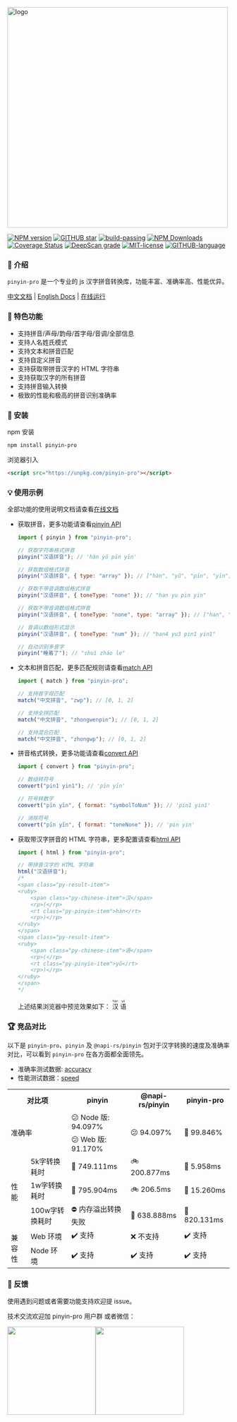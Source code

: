 <a href="https://github.com/zh-lx/pinyin-pro"><img src="https://cdn.jsdelivr.net/gh/zh-lx/static-img/pinyin-pro/logo.svg" alt="logo" width="500" /></a>

[![NPM version](https://img.shields.io/npm/v/pinyin-pro.svg)](https://www.npmjs.com/package/pinyin-pro)
[![GITHUB star](https://img.shields.io/github/stars/zh-lx/pinyin-pro.svg)](https://github.com/zh-lx/pinyin-pro)
[![build-passing](https://img.shields.io/github/actions/workflow/status/zh-lx/pinyin-pro/ci.yaml)](https://github.com/zh-lx/pinyin-pro/actions)
[![NPM Downloads](https://img.shields.io/npm/dm/pinyin-pro.svg)](https://npmcharts.netlify.app/compare/pinyin-pro?minimal=true)
[![Coverage Status](https://img.shields.io/codecov/c/github/zh-lx/pinyin-pro)](https://app.codecov.io/gh/zh-lx/pinyin-pro)
[![DeepScan grade](https://deepscan.io/api/teams/20303/projects/26161/branches/829070/badge/grade.svg)](https://deepscan.io/dashboard#view=project&tid=20303&pid=26161&bid=829070)
[![MIT-license](https://img.shields.io/npm/l/pinyin-pro.svg)](https://opensource.org/licenses/MIT)
[![GITHUB-language](https://img.shields.io/github/languages/top/zh-lx/pinyin-pro.svg)](https://github.com/zh-lx/pinyin-pro)

### 📖 介绍

`pinyin-pro` 是一个专业的 js 汉字拼音转换库，功能丰富、准确率高、性能优异。

[中文文档](https://pinyin-pro.cn) | [English Docs](https://pinyin-pro.cn/en) | [在线运行](https://pinyin-pro.cn/run/run)

### 🎨 特色功能

- 支持拼音/声母/韵母/首字母/音调/全部信息
- 支持人名姓氏模式
- 支持文本和拼音匹配
- 支持自定义拼音
- 支持获取带拼音汉字的 HTML 字符串
- 支持获取汉字的所有拼音
- 支持拼音输入转换
- 极致的性能和极高的拼音识别准确率

### 🔨 安装

npm 安装

```html
npm install pinyin-pro
```

浏览器引入

```html
<script src="https://unpkg.com/pinyin-pro"></script>
```

### 💡 使用示例

全部功能的使用说明文档请查看[在线文档](https://pinyin-pro.cn/use/pinyin)

- 获取拼音，更多功能请查看[pinyin API](https://pinyin-pro.cn/use/pinyin)

  ```js
  import { pinyin } from "pinyin-pro";

  // 获取字符串格式拼音
  pinyin("汉语拼音"); // 'hàn yǔ pīn yīn'

  // 获取数组格式拼音
  pinyin("汉语拼音", { type: "array" }); // ["hàn", "yǔ", "pīn", "yīn"]

  // 获取不带音调数组格式拼音
  pinyin("汉语拼音", { toneType: "none" }); // "han yu pin yin"

  // 获取不带音调数组格式拼音
  pinyin("汉语拼音", { toneType: "none", type: "array" }); // ["han", "yu", "pin", "yin"]

  // 音调以数组形式显示
  pinyin("汉语拼音", { toneType: "num" }); // "han4 yu3 pin1 yin1"

  // 自动识别多音字
  pinyin("睡着了"); // "shuì zháo le"
  ```

- 文本和拼音匹配，更多匹配规则请查看[match API](https://pinyin-pro.cn/use/match)

  ```js
  import { match } from "pinyin-pro";

  // 支持首字母匹配
  match("中文拼音", "zwp"); // [0, 1, 2]

  // 支持全拼匹配
  match("中文拼音", "zhongwenpin"); // [0, 1, 2]

  // 支持混合匹配
  match("中文拼音", "zhongwp"); // [0, 1, 2]
  ```

- 拼音格式转换，更多功能请查看[convert API](https://pinyin-pro.cn/use/convert)

  ```js
  import { convert } from "pinyin-pro";

  // 数组转符号
  convert("pin1 yin1"); // 'pīn yīn'

  // 符号转数字
  convert("pīn yīn", { format: "symbolToNum" }); // 'pin1 yin1'

  // 消除符号
  convert("pīn yīn", { format: "toneNone" }); // 'pin yin'
  ```

- 获取带汉字拼音的 HTML 字符串，更多配置请查看[html API](https://pinyin-pro.cn/use/html)

  ```js
  import { html } from "pinyin-pro";

  // 带拼音汉字的 HTML 字符串
  html("汉语拼音");
  /*
  <span class="py-result-item">
  <ruby>
      <span class="py-chinese-item">汉</span>
      <rp>(</rp>
      <rt class="py-pinyin-item">hàn</rt>
      <rp>)</rp>
  </ruby>
  </span>
  <span class="py-result-item">
  <ruby>
      <span class="py-chinese-item">语</span>
      <rp>(</rp>
      <rt class="py-pinyin-item">yǔ</rt>
      <rp>)</rp>
  </ruby>
  </span>
  */
  ```

  上述结果浏览器中预览效果如下：
  <span class="py-result-item">
  <ruby>
  <span class="py-chinese-item">汉</span>
  <rp>(</rp>
  <rt class="py-pinyin-item">hàn</rt>
  <rp>)</rp>
  </ruby>
  </span>
  <span class="py-result-item">
  <ruby>
  <span class="py-chinese-item">语</span>
  <rp>(</rp>
  <rt class="py-pinyin-item">yǔ</rt>
  <rp>)</rp>
  </ruby>
  </span>

### 🏆 竞品对比

以下是 `pinyin-pro`、`pinyin` 及 `@napi-rs/pinyin` 包对于汉字转换的速度及准确率对比，可以看到 `pinyin-pro` 在各方面都全面领先。

- 准确率测试数据: [accuracy](https://github.com/zh-lx/pinyin-pro/blob/main/benchmark/accuracy.js)
- 性能测试数据：[speed](https://github.com/zh-lx/pinyin-pro/blob/main/benchmark/speed.js)
<table>
    <tr>
        <th colspan="2">对比项</th>
        <th>pinyin</th>
        <th>@napi-rs/pinyin</th>
        <th>pinyin-pro</th>
    </tr>
    <tr>
        <td rowspan="2" colspan="2">准确率</td>
        <td>😕 Node 版: 94.097%</td>
        <td rowspan="2">😕 94.097%</td>
        <td rowspan="2">🤩 99.846%</td>
    </tr>
    <tr>
        <td>😕 Web 版: 91.170%	</td>
    </tr>
    <tr>
        <td rowspan="3">性能</td>
        <td>5k字转换耗时</td>
        <td>🐢 749.111ms</td>
        <td>🚲 200.877ms</td>
        <td>🚀 5.958ms</td>
    </tr>
    <tr>
        <td>1w字转换耗时</td>
        <td>🐢 795.904ms</td>
        <td>🚲 206.5ms</td>
        <td>🚀 15.260ms</td>
    </tr>
    <tr>
        <td>100w字转换耗时</td>
        <td>⛔ 内存溢出转换失败</td>
        <td>🚀 638.888ms</td>
        <td>🚀 820.131ms</td>
    </tr>
    <tr>
        <td rowspan="2">兼容性</td>
        <td>Web 环境</td>
        <td>✔️ 支持</td>
        <td>❌ 不支持</td>
        <td>✔️ 支持</td>
    </tr>
    <tr>
        <td>Node 环境</td>
        <td>✔️ 支持</td>
        <td>✔️ 支持</td>
        <td>✔️ 支持</td>
    </tr>
</table>

### 📠 反馈

使用遇到问题或者需要功能支持欢迎提 issue。

技术交流欢迎加 pinyin-pro 用户群 或者微信：

<div style="display: flex;">
  <img src="https://user-images.githubusercontent.com/73059627/226233976-5dbb9daa-6620-4d16-a2b0-359055dcafe1.png" width="200" >
  <img src="https://user-images.githubusercontent.com/73059627/226233691-848b2a40-f1a9-414e-a80f-3fc6c6209eb1.png" width="200" >
</div>
